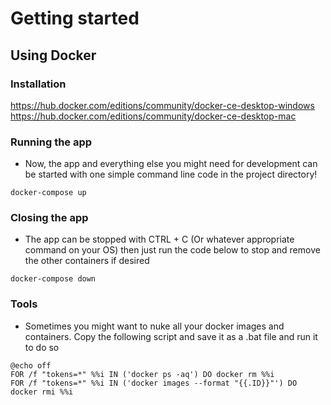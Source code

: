 # Getting started
## Using Docker
### Installation
https://hub.docker.com/editions/community/docker-ce-desktop-windows
https://hub.docker.com/editions/community/docker-ce-desktop-mac

### Running the app
* Now, the app and everything else you might need for development can be started with one simple command line code in the project directory!

```docker-compose up```

### Closing the app 
* The app can be stopped with CTRL + C (Or whatever appropriate command on your OS) then just run the code below to stop and remove the other containers if desired

```docker-compose down```

### Tools
* Sometimes you might want to nuke all your docker images and containers. Copy the following script and save it as a .bat file and run it to do so

```
@echo off
FOR /f "tokens=*" %%i IN ('docker ps -aq') DO docker rm %%i
FOR /f "tokens=*" %%i IN ('docker images --format "{{.ID}}"') DO docker rmi %%i
```
